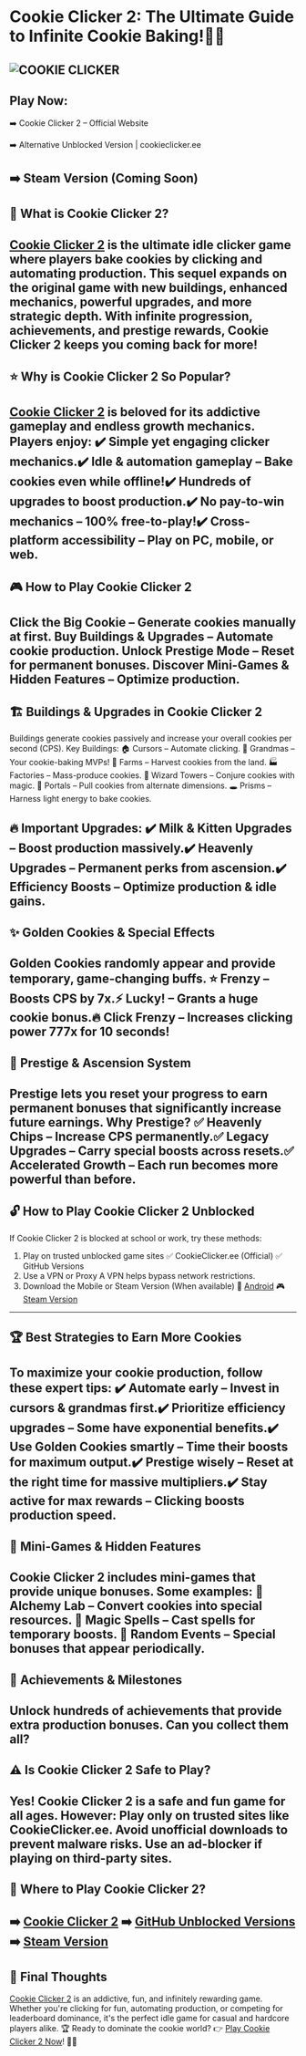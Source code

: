 # Cookie Clicker 2: The Ultimate Guide to Infinite Cookie Baking!🍪🔥
![COOKIE CLICKER](https://github.com/user-attachments/assets/584b5304-faee-4e76-ac20-9ca07f3e5f11)
---
## Play Now:

➡️ Cookie Clicker 2 – Official Website

➡️ Alternative Unblocked Version | cookieclicker.ee

➡️ Steam Version (Coming Soon)
---
## 🍪 What is Cookie Clicker 2?

[Cookie Clicker 2](https://cookieclicker.ee) is the ultimate idle clicker game where players bake cookies by clicking and automating production. This sequel expands on the original game with new buildings, enhanced mechanics, powerful upgrades, and more strategic depth.
With infinite progression, achievements, and prestige rewards, Cookie Clicker 2 keeps you coming back for more!
---
## ⭐ Why is Cookie Clicker 2 So Popular?

[Cookie Clicker 2](https://cookieclicker.ee) is beloved for its addictive gameplay and endless growth mechanics. Players enjoy:
✔️ Simple yet engaging clicker mechanics.✔️ Idle & automation gameplay – Bake cookies even while offline!✔️ Hundreds of upgrades to boost production.✔️ No pay-to-win mechanics – 100% free-to-play!✔️ Cross-platform accessibility – Play on PC, mobile, or web.
---
## 🎮 How to Play Cookie Clicker 2

Click the Big Cookie – Generate cookies manually at first.
Buy Buildings & Upgrades – Automate cookie production.
Unlock Prestige Mode – Reset for permanent bonuses.
Discover Mini-Games & Hidden Features – Optimize production.
---
## 🏗️ Buildings & Upgrades in Cookie Clicker 2

Buildings generate cookies passively and increase your overall cookies per second (CPS).
Key Buildings:
🏠 Cursors – Automate clicking.
👵 Grandmas – Your cookie-baking MVPs!
🌾 Farms – Harvest cookies from the land.
🏭 Factories – Mass-produce cookies.
🔮 Wizard Towers – Conjure cookies with magic.
🌌 Portals – Pull cookies from alternate dimensions.
🕳️ Prisms – Harness light energy to bake cookies.

🔥 Important Upgrades:
✔️ Milk & Kitten Upgrades – Boost production massively.✔️ Heavenly Upgrades – Permanent perks from ascension.✔️ Efficiency Boosts – Optimize production & idle gains.
---
## ✨ Golden Cookies & Special Effects

Golden Cookies randomly appear and provide temporary, game-changing buffs.
⭐ Frenzy – Boosts CPS by 7x.⚡ Lucky! – Grants a huge cookie bonus.🔥 Click Frenzy – Increases clicking power 777x for 10 seconds!
---
## 🔄 Prestige & Ascension System

Prestige lets you reset your progress to earn permanent bonuses that significantly increase future earnings.
Why Prestige?
✅ Heavenly Chips – Increase CPS permanently.✅ Legacy Upgrades – Carry special boosts across resets.✅ Accelerated Growth – Each run becomes more powerful than before.
---
## 🔓 How to Play Cookie Clicker 2 Unblocked

If Cookie Clicker 2 is blocked at school or work, try these methods:
1. Play on trusted unblocked game sites
   ✅ CookieClicker.ee (Official)
   ✅ GitHub Versions
2. Use a VPN or Proxy
   A VPN helps bypass network restrictions.
3. Download the Mobile or Steam Version (When available)
   📱 [Android](https://play.google.com/store/apps/details?id=org.dashnet.cookieclicker&hl=en)
   🎮 [Steam Version](https://store.steampowered.com/app/1454400/Cookie_Clicker/)
---
## 🏆 Best Strategies to Earn More Cookies

To maximize your cookie production, follow these expert tips:
✔️ Automate early – Invest in cursors & grandmas first.✔️ Prioritize efficiency upgrades – Some have exponential benefits.✔️ Use Golden Cookies smartly – Time their boosts for maximum output.✔️ Prestige wisely – Reset at the right time for massive multipliers.✔️ Stay active for max rewards – Clicking boosts production speed.
---
## 📜 Mini-Games & Hidden Features

Cookie Clicker 2 includes mini-games that provide unique bonuses. Some examples:
🏺 Alchemy Lab – Convert cookies into special resources.
🔮 Magic Spells – Cast spells for temporary boosts.
🎲 Random Events – Special bonuses that appear periodically.
---
## 🏅 Achievements & Milestones

Unlock hundreds of achievements that provide extra production bonuses. Can you collect them all?
---
## ⚠️ Is Cookie Clicker 2 Safe to Play?

Yes! Cookie Clicker 2 is a safe and fun game for all ages. However:
Play only on trusted sites like CookieClicker.ee.
Avoid unofficial downloads to prevent malware risks.
Use an ad-blocker if playing on third-party sites.
---
## 🔗 Where to Play Cookie Clicker 2?

➡️ [Cookie Clicker 2](https://cookieclicker.ee)
➡️ [GitHub Unblocked Versions](https://cookieclickerorteil.github.io)
➡️ [Steam Version](https://store.steampowered.com/app/1454400/Cookie_Clicker/)
---
## 🎯 Final Thoughts

[Cookie Clicker 2](https://cookieclicker.ee) is an addictive, fun, and infinitely rewarding game. Whether you're clicking for fun, automating production, or competing for leaderboard dominance, it's the perfect idle game for casual and hardcore players alike.
🏆 Ready to dominate the cookie world?
👉 [Play Cookie Clicker 2 Now](https://cookieclicker.ee)! 🍪🔥
